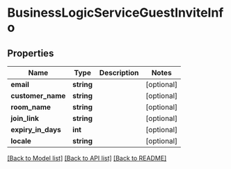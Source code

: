 # BusinessLogicServiceGuestInviteInfo

## Properties
Name | Type | Description | Notes
------------ | ------------- | ------------- | -------------
**email** | **string** |  | [optional] 
**customer_name** | **string** |  | [optional] 
**room_name** | **string** |  | [optional] 
**join_link** | **string** |  | [optional] 
**expiry_in_days** | **int** |  | [optional] 
**locale** | **string** |  | [optional] 

[[Back to Model list]](../README.md#documentation-for-models) [[Back to API list]](../README.md#documentation-for-api-endpoints) [[Back to README]](../README.md)


